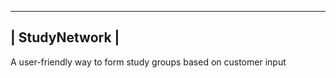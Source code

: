 ----------------
| StudyNetwork |
----------------
A user-friendly way to form study groups based on customer input
